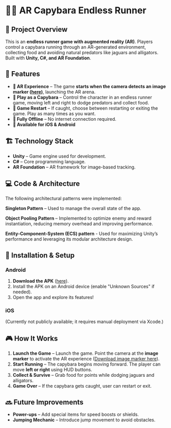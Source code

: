 # 🏃‍♂️ AR Capybara Endless Runner  

## 📌 Project Overview  
This is an **endless runner game with augmented reality (AR)**. Players control a capybara running through an AR-generated environment, collecting food and avoiding natural predators like jaguars and alligators. Built with **Unity, C#, and AR Foundation**.  

## 🚀 Features  
- **📱 AR Experience** – The game **starts when the camera detects an image marker ([here](https://is.gd/fB5e9J))**, launching the AR arena.  
- **🐹 Play as a Capybara** – Control the character in an endless runner game, moving left and right to dodge predators and collect food.  
- **🔄 Game Restart** – If caught, choose between restarting or exiting the game. Play as many times as you want. 
- **📴 Fully Offline** – No internet connection required.  
- **📲 Available for iOS & Android**  

## 🏗️ Technology Stack  
- **Unity** – Game engine used for development.  
- **C#** – Core programming language.  
- **AR Foundation** – AR framework for image-based tracking.  

## 💻 Code & Architecture

The following architectural patterns were implemented:

**Singleton Pattern** – Used to manage the overall state of the app.

**Object Pooling Pattern** – Implemented to optimize enemy and reward instantiation, reducing memory overhead and improving performance.

**Entity-Component-System (ECS) pattern** - Used for maximizing Unity’s performance and leveraging its modular architecture design. 


## 📲 Installation & Setup
### Android
1. **Download the APK** ([here](https://is.gd/fB5e9J)).
2. Install the APK on an Android device (enable "Unknown Sources" if needed).
3. Open the app and explore its features!

### iOS
(Currently not publicly available; it requires manual deployment via Xcode.)

## 🎮 How It Works  
1. **Launch the Game** – Launch the game. Point the camera at the **image marker** to activate the AR experience ([Download image marker here](https://is.gd/fB5e9J)).  
2. **Start Running** – The capybara begins moving forward. The player can move **left or right** using HUD buttons.  
3. **Collect & Survive** – Grab food for points while dodging jaguars and alligators.  
4. **Game Over** – If the capybara gets caught, user can restart or exit.  

## 🔜 Future Improvements  
- **Power-ups** – Add special items for speed boosts or shields.  
- **Jumping Mechanic** – Introduce jump movement to avoid obstacles.  


